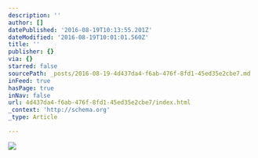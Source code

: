 ```yaml
---
description: ''
author: []
datePublished: '2016-08-19T10:13:55.201Z'
dateModified: '2016-08-19T10:01:01.560Z'
title: ''
publisher: {}
via: {}
starred: false
sourcePath: _posts/2016-08-19-4d437da4-f6ab-476f-8fd1-45ed35e2cbe7.md
inFeed: true
hasPage: true
inNav: false
url: 4d437da4-f6ab-476f-8fd1-45ed35e2cbe7/index.html
_context: 'http://schema.org'
_type: Article

---
```

![](https://the-grid-user-content.s3-us-west-2.amazonaws.com/160914f6-8608-4bb5-b034-5d30a051416a.jpg)